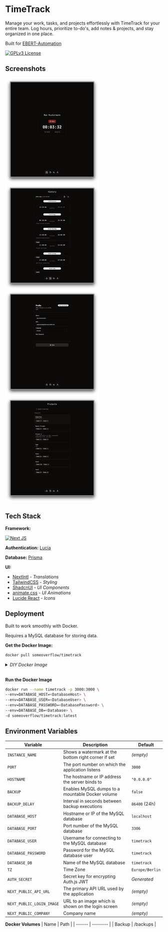 # TimeTrack

Manage your work, tasks, and projects effortlessly with TimeTrack for your
entire team. Log hours, prioritize to-do's, add notes & projects, and stay
organized in one place.

Built for [EBERT-Automation](https://ebert-automation.de/)

[![GPLv3 License](https://img.shields.io/badge/License-GPL%20v3-yellow.svg)](https://opensource.org/licenses/)

## Screenshots

<div>
  <img src="https://github.com/someoverflow/timetrack/blob/e5e8f48be97b05f35e1cb0b4a276b38b82ec6204/screenshots/Home.png" width="300">
  <img src="https://github.com/someoverflow/timetrack/blob/e5e8f48be97b05f35e1cb0b4a276b38b82ec6204/screenshots/History.png" width="300">
  <img src="https://github.com/someoverflow/timetrack/blob/e5e8f48be97b05f35e1cb0b4a276b38b82ec6204/screenshots/Profile.png" width="300">
  <img src="https://github.com/someoverflow/timetrack/blob/e5e8f48be97b05f35e1cb0b4a276b38b82ec6204/screenshots/Projects.png" width="300">
</div>

## Tech Stack

**Framework:**

[![Next JS](https://img.shields.io/badge/Next-black?style=for-the-badge&logo=next.js&logoColor=white)](https://nextjs.org/)

**Authentication:** [Lucia](https://lucia-auth.com/)

**Database:** [Prisma](https://www.prisma.io/)

**UI:**

- [NextIntl](https://next-intl-docs.vercel.app/) - _Translations_
- [TailwindCSS](https://tailwindcss.com/) - _Styling_
- [ShadcnUI](https://ui.shadcn.com/) - _UI Components_
- [animate.css](https://animate.style/) - _UI Animations_
- [Lucide React](https://lucide.dev/guide/packages/lucide-react) - _Icons_

## Deployment

Built to work smoothly with Docker.

Requires a MySQL database for storing data.

**Get the Docker Image:**

```bash
docker pull someoverflow/timetrack
```

<details>
<summary><i>DIY Docker Image</i></summary>
<br>
<pre>
docker buildx create --name somebuilder
docker buildx use somebuilder
docker buildx inspect --bootstrap
docker buildx build --platform linux/amd64,linux/arm64 -t someoverflow/timetrack:dev .
</pre>
</details>
<br>

**Run the Docker Image**

```bash
docker run --name timetrack -p 3000:3000 \
--env=DATABASE_HOST=<DatabaseHost> \
--env=DATABASE_USER=<DatabaseUser> \
--env=DATABASE_PASSWORD=<DatabasePassword> \
--env=DATABASE_DB=<Database> \
-d someoverflow/timetrack:latest
```

## Environment Variables

| Variable                  | Description                                         | Default         |
| ------------------------- | --------------------------------------------------- | --------------- |
| `INSTANCE_NAME`           | Shows a watermark at the bottom right corner if set | _(empty)_       |
| `PORT`                    | The port number on which the application listens    | `3000`          |
| `HOSTNAME`                | The hostname or IP address the server binds to      | `"0.0.0.0"`     |
| `BACKUP`                  | Enables MySQL dumps to a mountable Docker volume    | `false`         |
| `BACKUP_DELAY`            | Interval in seconds between backup executions       | `86400` (24h)   |
| `DATABASE_HOST`           | Hostname or IP of the MySQL database                | `localhost`     |
| `DATABASE_PORT`           | Port number of the MySQL database                   | `3306`          |
| `DATABASE_USER`           | Username for connecting to the MySQL database       | `timetrack`     |
| `DATABASE_PASSWORD`       | Password for the MySQL database user                | `timetrack`     |
| `DATABASE_DB`             | Name of the MySQL database                          | `timetrack`     |
| `TZ`                      | Time Zone                                           | `Europe/Berlin` |
| `AUTH_SECRET`             | Secret key for encrypting Auth.js JWT               | _Generated_     |
| `NEXT_PUBLIC_API_URL`     | The primary API URL used by the application         | _(empty)_       |
| `NEXT_PUBLIC_LOGIN_IMAGE` | URL to an image which is shown on the login screen  | _(empty)_       |
| `NEXT_PUBLIC_COMPANY`     | Company name                                        | _(empty)_       |

**Docker Volumes**
| Name | Path |
| ------ | -------- |
| Backup | /backups |
